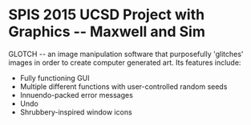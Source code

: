 # SPIS 2015 UCSD Project with Graphics -- Maxwell and Sim

GLOTCH -- an image manipulation software that purposefully 'glitches' images in order to create computer generated art. Its features include:

* Fully functioning GUI
* Multiple different functions with user-controlled random seeds
* Innuendo-packed error messages
* Undo
* Shrubbery-inspired window icons


